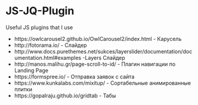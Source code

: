 # JS-JQ-Plugin
Useful JS plugins that I use
<ul>
<li>https://owlcarousel2.github.io/OwlCarousel2/index.html - Карусель</li>
<li>http://fotorama.io/ - Слайдер</li>
<li>http://www.docs.purethemes.net/sukces/layerslider/documentation/documentation.html#examples -Layers Слайдер</li>
<li>http://manos.malihu.gr/page-scroll-to-id/ - Плагин навигации по Landing Page</li>
<li>https://formspree.io/ - Отправка заявок с сайта</li>
<li>https://www.kunkalabs.com/mixitup/ - Сортабельные анимированные плитки</li>
<li>https://gopalraju.github.io/gridtab - Табы</li>
</ul>
